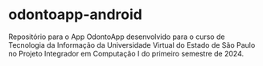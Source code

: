 # odontoapp-android
Repositório para o App OdontoApp desenvolvido para o curso de Tecnologia da Informação da Universidade Virtual do Estado de São Paulo no Projeto Integrador em Computação I do primeiro semestre de 2024.
